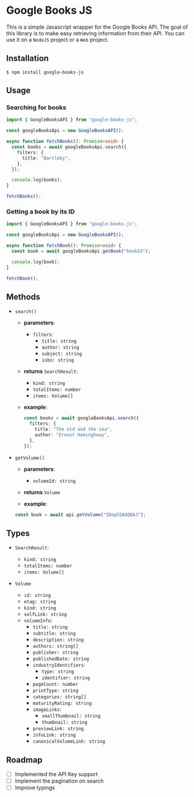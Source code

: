 # Google Books JS

This is a simple Javascript wrapper for the Google Books API.
The goal of this library is to make easy retrieving information from their API.
You can use it on a `NodeJS` project or a `Web` project.

## Installation

```
$ npm install google-books-js
```

## Usage

### Searching for books

```typescript
import { GoogleBooksAPI } from "google-books-js";

const googleBooksApi = new GoogleBooksAPI();

async function fetchBooks(): Promise<void> {
  const books = await googleBooksApi.search({
    filters: {
      title: "Bartleby",
    },
  });

  console.log(books);
}

fetchBooks();
```

### Getting a book by its ID

```typescript
import { GoogleBooksAPI } from "google-books-js";

const googleBooksApi = new GoogleBooksAPI();

async function fetchBook(): Promise<void> {
  const book = await googleBooksApi.getBook("bookId");

  console.log(book);
}

fetchBook();
```

## Methods

- `search()`

  - **parameters**:

    - `filters`:
      - `title: string`
      - `author: string`
      - `subject: string`
      - `isbn: string`

  - **returns** `SearchResult`:

    - `kind: string`
    - `totalItems: number`
    - `items: Volume[]`

  - **example**:

    ```typescript
    const books = await googleBooksApi.search({
      filters: {
        title: "The old and the sea",
        author: "Ernest Heminghway",
      },
    });
    ```

- `getVolume()`

  - **parameters**:

    - `volumeId: string`

  - **returns** `Volume`

  - **example**:

  ```typescript
  const book = await api.getVolume("SDepCQAAQBAJ");
  ```

## Types

- `SearchResult`:

  - `kind: string`
  - `totalItems: number`
  - `items: Volume[]`

- `Volume`
  - `id: string`
  - `etag: string`
  - `kind: string`
  - `selfLink: string`
  - `volumeInfo`:
    - `title: string`
    - `subtitle: string`
    - `description: string`
    - `authors: string[]`
    - `publisher: string`
    - `publishedDate: string`
    - `industryIdentifiers`:
      - `type: string`
      - `identifier: string`
    - `pageCount: number`
    - `printType: string`
    - `categories: string[]`
    - `maturityRating: string`
    - `imageLinks`:
      - `smallThumbnail: string`
      - `thumbnail: string`
    - `previewLink: string`
    - `infoLink: string`
    - `canonicalVolumeLink: string`

## Roadmap

- [ ] Implemented the API Key support
- [ ] Implement the pagination on search
- [ ] Improve typings
